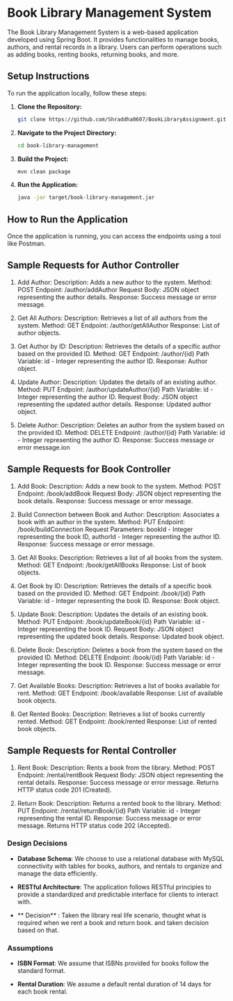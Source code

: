 # Book Library Management System
The Book Library Management System is a web-based application developed using Spring Boot. It provides functionalities to manage books, authors, and rental records in a library. Users can perform operations such as adding books, renting books, returning books, and more.
## Setup Instructions
To run the application locally, follow these steps:
1. **Clone the Repository:**
   ```bash
   git clone https://github.com/Shraddha0607/BookLibraryAssignment.git
   ```

2. **Navigate to the Project Directory:**
   ```bash
   cd book-library-management
   ```

3. **Build the Project:**
   ```bash
   mvn clean package
   ```

4. **Run the Application:**
   ```bash
   java -jar target/book-library-management.jar
   ```

## How to Run the Application
Once the application is running, you can access the endpoints using a tool like Postman. 

## Sample Requests for Author Controller

1) Add Author:
Description: Adds a new author to the system.
Method: POST
Endpoint: /author/addAuthor
Request Body: JSON object representing the author details.
Response: Success message or error message.

2) Get All Authors:
Description: Retrieves a list of all authors from the system.
Method: GET
Endpoint: /author/getAllAuthor
Response: List of author objects.

3) Get Author by ID:
Description: Retrieves the details of a specific author based on the provided ID.
Method: GET
Endpoint: /author/{id}
Path Variable: id - Integer representing the author ID.
Response: Author object.

4) Update Author:
Description: Updates the details of an existing author.
Method: PUT
Endpoint: /author/updateAuthor/{id}
Path Variable: id - Integer representing the author ID.
Request Body: JSON object representing the updated author details.
Response: Updated author object.

5) Delete Author:
Description: Deletes an author from the system based on the provided ID.
Method: DELETE
Endpoint: /author/{id}
Path Variable: id - Integer representing the author ID.
Response: Success message or error message.ion

## Sample Requests for Book Controller

1) Add Book:
Description: Adds a new book to the system.
Method: POST
Endpoint: /book/addBook
Request Body: JSON object representing the book details.
Response: Success message or error message.

2) Build Connection between Book and Author:
Description: Associates a book with an author in the system.
Method: PUT
Endpoint: /book/buildConnection
Request Parameters: bookId - Integer representing the book ID, authorId - Integer representing the author ID.
Response: Success message or error message.

3) Get All Books:
Description: Retrieves a list of all books from the system.
Method: GET
Endpoint: /book/getAllBooks
Response: List of book objects.

4) Get Book by ID:
Description: Retrieves the details of a specific book based on the provided ID.
Method: GET
Endpoint: /book/{id}
Path Variable: id - Integer representing the book ID.
Response: Book object.

5) Update Book:
Description: Updates the details of an existing book.
Method: PUT
Endpoint: /book/updateBook/{id}
Path Variable: id - Integer representing the book ID.
Request Body: JSON object representing the updated book details.
Response: Updated book object.
6) Delete Book:
Description: Deletes a book from the system based on the provided ID.
Method: DELETE
Endpoint: /book/{id}
Path Variable: id - Integer representing the book ID.
Response: Success message or error message.

7) Get Available Books:
Description: Retrieves a list of books available for rent.
Method: GET
Endpoint: /book/available
Response: List of available book objects.

9) Get Rented Books:
Description: Retrieves a list of books currently rented.
Method: GET
Endpoint: /book/rented
Response: List of rented book objects.

## Sample Requests for Rental Controller

1) Rent Book:
Description: Rents a book from the library.
Method: POST
Endpoint: /rental/rentBook
Request Body: JSON object representing the rental details.
Response: Success message or error message. Returns HTTP status code 201 (Created).

3) Return Book:
Description: Returns a rented book to the library.
Method: PUT
Endpoint: /rental/returnBook/{id}
Path Variable: id - Integer representing the rental ID.
Response: Success message or error message. Returns HTTP status code 202 (Accepted).

### Design Decisions

- **Database Schema**: We choose to use a relational database with MySQL connectivity with tables for books, authors, and rentals to organize and manage the data efficiently.

- **RESTful Architecture**: The application follows RESTful principles to provide a standardized and predictable interface for clients to interact with.

- ** Decision** : Taken the library real life scenario, thought what is required when we rent a book and return book. and taken decision based on that.
### Assumptions

- **ISBN Format**: We assume that ISBNs provided for books follow the standard format.

- **Rental Duration**: We assume a default rental duration of 14 days for each book rental.
